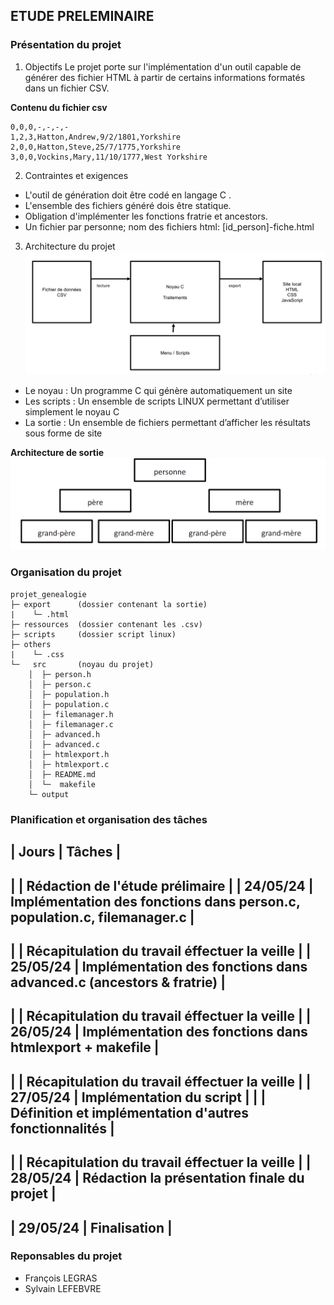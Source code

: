## ETUDE PRELEMINAIRE

### Présentation du projet
1. Objectifs
Le projet porte sur l'implémentation d'un outil capable de générer des fichier HTML à partir de certains informations formatés dans un fichier CSV.

**Contenu du fichier csv**
```
0,0,0,-,-,-,-
1,2,3,Hatton,Andrew,9/2/1801,Yorkshire 
2,0,0,Hatton,Steve,25/7/1775,Yorkshire 
3,0,0,Vockins,Mary,11/10/1777,West Yorkshire
```
2. Contraintes et exigences
- L'outil de génération doit être codé en langage C .
- L'ensemble des fichiers généré dois être statique.
- Obligation d'implémenter les fonctions fratrie et ancestors.
- Un fichier par personne; nom des fichiers html: [id_person]-fiche.html

3. Architecture du projet
![architecture](imgs/architecture.png)

- Le noyau : Un programme C qui génère automatiquement un site 
- Les scripts : Un ensemble de scripts LINUX permettant d’utiliser simplement le noyau C 
- La sortie : Un ensemble de fichiers permettant d’afficher les résultats sous forme de site

**Architecture de sortie**
![architecture de sortie](imgs/structure_sortie.png)

### Organisation du projet
```
projet_genealogie
├─ export      (dossier contenant la sortie)
|    └─ .html
├─ ressources  (dossier contenant les .csv)
├─ scripts     (dossier script linux)
├─ others
|    └─ .css
└─   src       (noyau du projet)
    │  ├─ person.h
    │  ├─ person.c
    │  ├─ population.h
    │  ├─ population.c
    │  ├─ filemanager.h
    │  ├─ filemanager.c
    │  ├─ advanced.h
    │  ├─ advanced.c
    │  ├─ htmlexport.h
    │  ├─ htmlexport.c
    │  ├─ README.md
    │  └─  makefile
    └─ output  
```

### Planification et organisation des tâches
|       Jours       |                            Tâches                                          |
--------------------------------------------------------------------------------------------------
|                   | Rédaction de l'étude prélimaire                                            |
|    24/05/24       | Implémentation des fonctions dans person.c, population.c, filemanager.c    |
--------------------------------------------------------------------------------------------------
|                   | Récapitulation du travail éffectuer la veille                              |
|    25/05/24       | Implémentation des fonctions dans advanced.c (ancestors & fratrie)         |
--------------------------------------------------------------------------------------------------
|                   | Récapitulation du travail éffectuer la veille                              |
|    26/05/24       | Implémentation des fonctions dans htmlexport + makefile                    |
--------------------------------------------------------------------------------------------------
|                   | Récapitulation du travail éffectuer la veille                              |
|    27/05/24       | Implémentation du script                                                   |
|                   | Définition et implémentation d'autres fonctionnalités                      |
--------------------------------------------------------------------------------------------------
|                   | Récapitulation du travail éffectuer la veille                              |
|    28/05/24       | Rédaction la présentation finale du projet                                 |
--------------------------------------------------------------------------------------------------
|    29/05/24       |  Finalisation                                                              |
--------------------------------------------------------------------------------------------------



### Reponsables du projet
- François LEGRAS
- Sylvain LEFEBVRE
